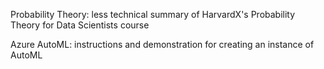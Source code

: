 Probability Theory: less technical summary of HarvardX's Probability Theory for Data Scientists course

Azure AutoML: instructions and demonstration for creating an instance of AutoML
